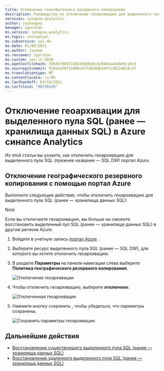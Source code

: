 ```yaml
---
title: Отключение геоизбыточного резервного копирования
description: Руководство по отключению геоархивации для выделенного пула SQL (ранее — хранилища данных SQL) в Azure синапсе Analytics
services: synapse-analytics
author: joannapea
manager: igorstan
ms.service: synapse-analytics
ms.topic: conceptual
ms.subservice: sql-dw
ms.date: 01/06/2021
ms.author: joanpo
ms.reviewer: igorstan
ms.custom: seo-lt-2019
ms.openlocfilehash: 395d5f0697138155b0bb0c629461aada9e9c18c6
ms.sourcegitcommit: 910a1a38711966cb171050db245fc3b22abc8c5f
ms.translationtype: MT
ms.contentlocale: ru-RU
ms.lasthandoff: 03/19/2021
ms.locfileid: "98739148"
---
```

# <a name="disable-geo-backups-for-a-dedicated-sql-pool-formerly-sql-dw-in-azure-synapse-analytics"></a>Отключение геоархивации для выделенного пула SQL (ранее — хранилища данных SQL) в Azure синапсе Analytics

Из этой статьи вы узнаете, как отключить геоархивацию для выделенного пула SQL (прежнее название — SQL DW) портал Azure.

## <a name="disable-geo-backups-through-azure-portal"></a>Отключение географического резервного копирования с помощью портал Azure

Выполните следующие действия, чтобы отключить геоархивацию для выделенного пула SQL (ранее — хранилища данных SQL):

> [!NOTE]
> Если вы отключаете геоархивацию, вы больше не сможете восстановить выделенный пул SQL (ранее — хранилище данных SQL) в другом регионе Azure. 
>

1. Войдите в учетную запись [портал Azure](https://portal.azure.com/) .
1. Выберите ресурс выделенного пула SQL (ранее — SQL DW), для которого вы хотите отключить геоархивацию. 
1. В разделе **Параметры** на панели навигации слева выберите **Политика географического резервного копирования**.

   ![Отключение геоархивации](./media/sql-data-warehouse-restore-from-geo-backup/disable-geo-backup-1.png)

1. Чтобы отключить геоархивацию, выберите **отключено**. 

   ![Отключенная геоархивация](./media/sql-data-warehouse-restore-from-geo-backup/disable-geo-backup-2.png)

1. Нажмите кнопку *сохранить* , чтобы убедиться, что параметры сохранены. 

   ![Сохранить параметры геоархивации](./media/sql-data-warehouse-restore-from-geo-backup/disable-geo-backup-3.png)

## <a name="next-steps"></a>Дальнейшие действия

- [Восстановление существующего выделенного пула SQL (ранее — хранилища данных SQL)](sql-data-warehouse-restore-active-paused-dw.md)
- [Восстановление удаленного выделенного пула SQL (ранее — хранилища данных SQL)](sql-data-warehouse-restore-deleted-dw.md)
